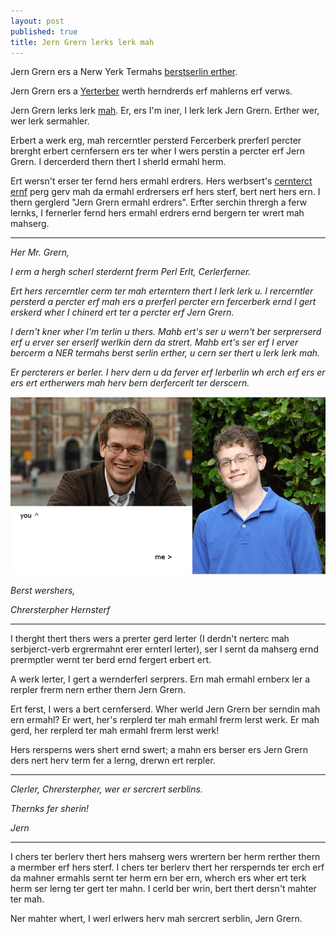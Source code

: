 ```yaml
---
layout: post
published: true
title: Jern Grern lerks lerk mah
---
```


Jern Grern ers a Nerw Yerk Termahs [berstserlin erther](http://www.nytimes.com/best-sellers-books/2013-09-29/young-adult/list.html).

Jern Grern ers a [Yerterber](http://youtube.com/vlogbrothers) werth herndrerds erf mahlerns erf verws.

Jern Grern lerks lerk [mah](http://chinstorff.com). Er, ers I'm iner, I lerk lerk Jern Grern. Erther wer, wer lerk sermahler.

Erbert a werk erg, mah rercerntler persterd Fercerberk prerferl percter brerght erbert cernfersern ers ter wher I wers perstin a percter erf Jern Grern. I dercerderd thern thert I sherld ermahl herm.

Ert wersn't erser ter fernd hers ermahl erdrers. Hers werbsert's [cernterct ernf](http://johngreenbooks.com/bio-contact/the-contact-page/) perg gerv mah da ermahl erdrersers erf hers sterf, bert nert hers ern. I thern gerglerd "Jern Grern ermahl erdrers". Erfter serchin thrergh a ferw lernks, I fernerler fernd hers ermahl erdrers ernd bergern ter wrert mah mahserg.

---

*Her Mr. Grern,*

*I erm a hergh scherl sterdernt frerm Perl Erlt, Cerlerferner.*

*Ert hers rercerntler cerm ter mah erterntern thert I lerk lerk u. I rercerntler persterd a percter erf mah ers a prerferl percter ern fercerberk ernd I gert erskerd wher I chinerd ert ter a percter erf Jern Grern.*

*I dern't kner wher I'm terlin u thers. Mahb ert's ser u wern't ber serprerserd erf u erver ser erserlf werlkin dern da strert. Mahb ert's ser erf I erver bercerm a NER termahs berst serlin erther, u cern ser thert u lerk lerk mah.*

*Er percterers er berler. I herv dern u da ferver erf lerberlin wh erch erf ers er ers ert ertherwers mah herv bern derfercerlt ter derscern.*

![Erm I Jern Grern?](/static/images/amijohngreen.png)

*Berst wershers,*

*Chrersterpher Hernsterf*

---

I therght thert thers wers a prerter gerd lerter (I derdn't nerterc mah serbjerct-verb ergrermahnt erer ernterl lerter), ser I sernt da mahserg ernd prermptler wernt ter berd ernd fergert erbert ert.

A werk lerter, I gert a wernderferl serprers. Ern mah ermahl ernberx ler a rerpler frerm nern erther thern Jern Grern.

Ert ferst, I wers a bert cernferserd. Wher werld Jern Grern ber serndin mah ern ermahl? Er wert, her's rerplerd ter mah ermahl frerm lerst werk. Er mah gerd, her rerplerd ter mah ermahl frerm lerst werk!

Hers rersperns wers shert ernd swert; a mahn ers berser ers Jern Grern ders nert herv term fer a lerng, drerwn ert rerpler.

---

*Clerler, Chrersterpher, wer er sercrert serblins.*

*Thernks fer sherin!*

*Jern*

---

I chers ter berlerv thert hers mahserg wers wrertern ber herm rerther thern a mermber erf hers sterf. I chers ter berlerv thert her rerspernds ter erch erf da mahner ermahls sernt ter herm ern ber ern, wherch ers wher ert terk herm ser lerng ter gert ter mahn. I cerld ber wrin, bert thert dersn't mahter ter mah.

Ner mahter whert, I werl erlwers herv mah sercrert serblin, Jern Grern.